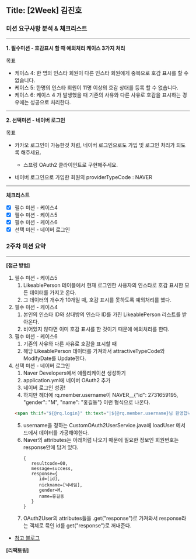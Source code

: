 ## Title: [2Week] 김진호

### 미션 요구사항 분석 & 체크리스트

---

**1. 필수미션 - 호감표시 할 때 예외처리 케이스 3가지 처리**

목표
- 케이스 4: 한 명의 인스타 회원이 다른 인스타 회원에게 중복으로 호감 표시를 할 수 없습니다.
- 케이스 5: 한명의 인스타 회원이 11명 이상의 호감 상대를 등록 할 수 없습니다.
- 케이스 6: 케이스 4 가 발생했을 때 기존의 사유와 다른 사유로 호감을 표시하는 경우에는 성공으로 처리한다.

---
**2. 선택미션 - 네이버 로그인**

목표
- 카카오 로그인이 가능한것 처럼, 네이버 로그인으로도 가입 및 로그인 처리가 되도록 해주세요.
    - 스프링 OAuth2 클라이언트로 구현해주세요.

- 네이버 로그인으로 가입한 회원의 providerTypeCode : NAVER

---
**체크리스트**

- [x] 필수 미션 - 케이스4
- [x] 필수 미션 - 케이스5
- [x] 필수 미션 - 케이스6
- [x] 선택 미션 - 네이버 로그인

### 2주차 미션 요약

---

**[접근 방법]**
1. 필수 미션 - 케이스5
   1. LikeablePerson 테이블에서 현재 로그인한 사용자의 인스타로 호감 표시한 모든 데이터를 가지고 온다.
   2. 그 데이터의 개수가 10개일 때, 호감 표시를 못하도록 예외처리를 했다.
2. 필수 미션 - 케이스4
   1. 본인의 인스타 ID와 상대방의 인스타 ID를 가진 LikeablePerson 리스트를 받아온다.
   2. 비어있지 않다면 이미 호감 표시를 한 것이기 때문에 예외처리를 한다.
3. 필수 미션 - 케이스6
   1. 기존의 사유와 다른 사유로 호감을 표시할 때
   2. 해당 LikeablePerson 데이터를 가져와서 attractiveTypeCode와 ModifyDate를 Update한다.
4. 선택 미션 - 네이버 로그인
   1. Naver Developers에서 애플리케이션 생성하기
   2. application.yml에 네이버 OAuth2 추가
   3. 네이버 로그인 성공! 
   4. 하지만 헤더에 rq.member.username이 NAVER__{"id": 2731659195, "gender": "M", "name": "홍길동"} 이런 형식으로 나온다.
   ```html
   <span th:if="${@rq.login}" th:text="|${@rq.member.username}님 환영합니다.|"></span>
   ```
   5. username을 정하는 CustomOAuth2UserService.java에 loadUser 메서드에서 데이터를 가공해야한다.
   6. Naver의 attributes는 아래처럼 나오기 때문에 필요한 정보인 회원번호는 response안에 담겨 있다.
      ```thymeleafexpressions
      {
         resultcode=00,
         message=success,
         response={
            id=[id],
            nickname=[닉네임],
            gender=M,
            name=홍길동
         }
      }
       ```
   7. OAuth2User의 attributes들을 .get("response")로 가져와서 response라는 객체로 묶인 id를 get("response")로 꺼내준다.
- [참고 블로그](https://lotuus.tistory.com/80)

**[리팩토링]**
